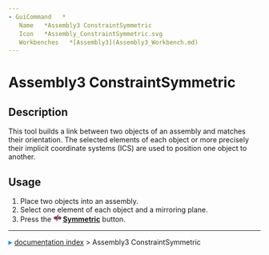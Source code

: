 ```yaml
---
- GuiCommand   *
   Name   *Assembly3 ConstraintSymmetric
   Icon   *Assembly_ConstraintSymmetric.svg
   Workbenches   *[Assembly3](Assembly3_Workbench.md)
---
```


# Assembly3 ConstraintSymmetric

## Description

This tool builds a link between two objects of an assembly and matches their orientation. The selected elements of each object or more precisely their implicit coordinate systems (ICS) are used to position one object to another.

## Usage

1.  Place two objects into an assembly.
2.  Select one element of each object and a mirroring plane.
3.  Press the **<img src="images/Assembly_ConstraintSymmetric.svg" width=16px> [Symmetric](Assembly3_ConstraintSymmetric.md)** button.



---
![](images/Right_arrow.png) [documentation index](../README.md) > Assembly3 ConstraintSymmetric
